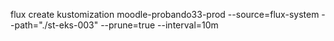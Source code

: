 flux create kustomization moodle-probando33-prod
  --source=flux-system
  --path="./st-eks-003"
  --prune=true
  --interval=10m
